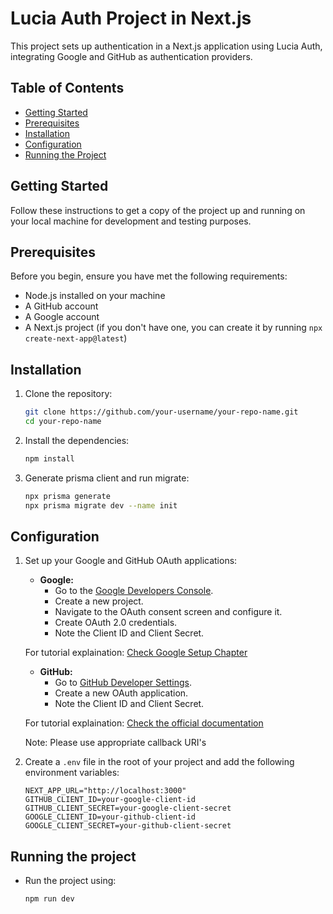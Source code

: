 # Lucia Auth Project in Next.js

This project sets up authentication in a Next.js application using Lucia Auth, integrating Google and GitHub as authentication providers.

## Table of Contents

- [Getting Started](#getting-started)
- [Prerequisites](#prerequisites)
- [Installation](#installation)
- [Configuration](#configuration)
- [Running the Project](#running-the-project)


## Getting Started

Follow these instructions to get a copy of the project up and running on your local machine for development and testing purposes.

## Prerequisites

Before you begin, ensure you have met the following requirements:

- Node.js installed on your machine
- A GitHub account
- A Google account
- A Next.js project (if you don't have one, you can create it by running `npx create-next-app@latest`)

## Installation

1. Clone the repository:

   ```bash
   git clone https://github.com/your-username/your-repo-name.git
   cd your-repo-name
   ```

2. Install the dependencies:

   ```bash
   npm install
   ```

3. Generate prisma client and run migrate:

    ```bash
    npx prisma generate
    npx prisma migrate dev --name init
    ````

## Configuration

1. Set up your Google and GitHub OAuth applications:

   - **Google:**
     - Go to the [Google Developers Console](https://console.developers.google.com/).
     - Create a new project.
     - Navigate to the OAuth consent screen and configure it.
     - Create OAuth 2.0 credentials.
     - Note the Client ID and Client Secret.
    
    For tutorial explaination: [Check Google Setup Chapter](https://www.youtube.com/watch?v=ot9yuKg15iA&t=456s&ab_channel=BuildSaaSwithEthan)

   - **GitHub:**
     - Go to [GitHub Developer Settings](https://github.com/settings/developers).
     - Create a new OAuth application.
     - Note the Client ID and Client Secret.

    For tutorial explaination: [Check the official documentation](https://lucia-auth.com/tutorials/github-oauth/nextjs-app)

    Note: Please use appropriate callback URI's

2. Create a `.env` file in the root of your project and add the following environment variables:

   ```env
   NEXT_APP_URL="http://localhost:3000"
   GITHUB_CLIENT_ID=your-google-client-id
   GITHUB_CLIENT_SECRET=your-google-client-secret
   GOOGLE_CLIENT_ID=your-github-client-id
   GOOGLE_CLIENT_SECRET=your-github-client-secret
   ```


## Running the project

- Run the project using:

  ```bash
  npm run dev
  ```
